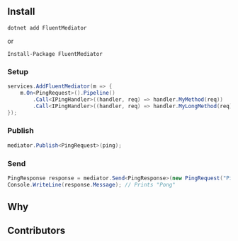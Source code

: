## Install

```
dotnet add FluentMediator
```

or 

```
Install-Package FluentMediator
```

### Setup

```c#
services.AddFluentMediator(m => {
    m.On<PingRequest>().Pipeline()
        .Call<IPingHandler>((handler, req) => handler.MyMethod(req))
        .Call<IPingHandler>((handler, req) => handler.MyLongMethod(req));
});
```

### Publish

```c#
mediator.Publish<PingRequest>(ping);
```

### Send

```c#
PingResponse response = mediator.Send<PingResponse>(new PingRequest("Ping"));
Console.WriteLine(response.Message); // Prints "Pong"
```

## Why

## Contributors
